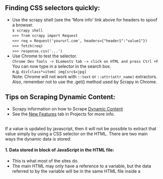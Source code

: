 ## Finding CSS selectors quickly:
- Use the scrapy shell (see the 'More info' link above for headers to spoof a browser.<br>
`$ scrapy shell`<br>
`>>> from scrapy import Request`<br>
`>>> req = Request('yoururl.com', headers={"header1":"value1"})`<br>
`>>> fetch(req)`<br>
`>>> response.css('...')`<br>
- Use Chrome to test the selector.<br>
`Chrome Dev Tools -> ELements tab -> click on HTML and press Ctrl +F` You can now type in a selector in the search box. <br>
e.g. `div[class*=item] img[src$=jpg]`<br>
Note: Chrome will not work with `::text` or `::attr(attr_name)` extractors. Also, remember not to use the .get() method used by Scrapy in Chrome.

## Tips on Scraping Dynamic Content:
- Scrapy information on how to Scrape [Dynamic Content](https://docs.scrapy.org/en/latest/topics/dynamic-content.html)
- See the [New Features](https://github.com/MinuraSilva/RunningScraper/projects/1#card-39618818) tab in Projects for more info.<br><br>

If a value is updated by javascript, then it will not be possible to extract that value simply by using a CSS selector on the HTML. There are two main ways the dynamic data is stored:
#### 1. Data stored in block of JavaScript in the HTML file:
- This is what most of the sites do.
- The main HTML may only have a reference to a variable, but the data referred to by the variable will be in the same HTML file inside a <script> tag. To find the location inside the JS code, it may be necessary to use regex by copying the entire source to Notepad++. Extracting this data will either require a regex search by treating the entire JS code as a string, or parsing the JSON object and then accessing it as an object.
- Oftentimes there will be multiple JS blocks in a HTML. An easy way to look at each of these blocks properly formatted is to use the QuickSourceViewer Chrome extension.

#### 2. AJAX call:
- The site will make an API call to a completely different route to get the data that should be updated dynamically. This is what adidas.ca does to get info on stock availability. To extract the data that is got from this AJAX call, you will need to identify the route that it hits using `Chrome Dev Tools -> Network Tab -> XHR`. Search for all of the resources until you find the data that you want. To determine the exact route to hit you will have to analyse the contents/url of the page that requests this resource and the url of the API call.

#### 3. Infinite Scroll:
- Infinite may require using both of these techniques. Usually infinite scroll includes making an AJAX  request whose route is formed by using the code of the last item on the current page plus the number of next items to get. The code of the last item on the current page may be stored in a JS block.
- Nike.ca: Looks like the infinite scroll XHR url is made of `<authorization_code>+<last_item_code>+<number_of_next_items>` and the url for the next page is at the bottom of each xhr. The URLs are url encoded. Use this [tool to deode](https://www.url-encode-decode.com/). Note: the authorization code seems to be unnecessary.
  
